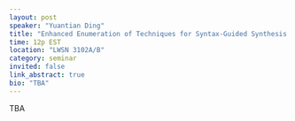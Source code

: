 ```yaml
---
layout: post
speaker: "Yuantian Ding"
title: "Enhanced Enumeration of Techniques for Syntax-Guided Synthesis of Bit-Vector Manipulations."
time: 12p EST
location: "LWSN 3102A/B"
category: seminar
invited: false
link_abstract: true
bio: "TBA"
---
```

TBA

